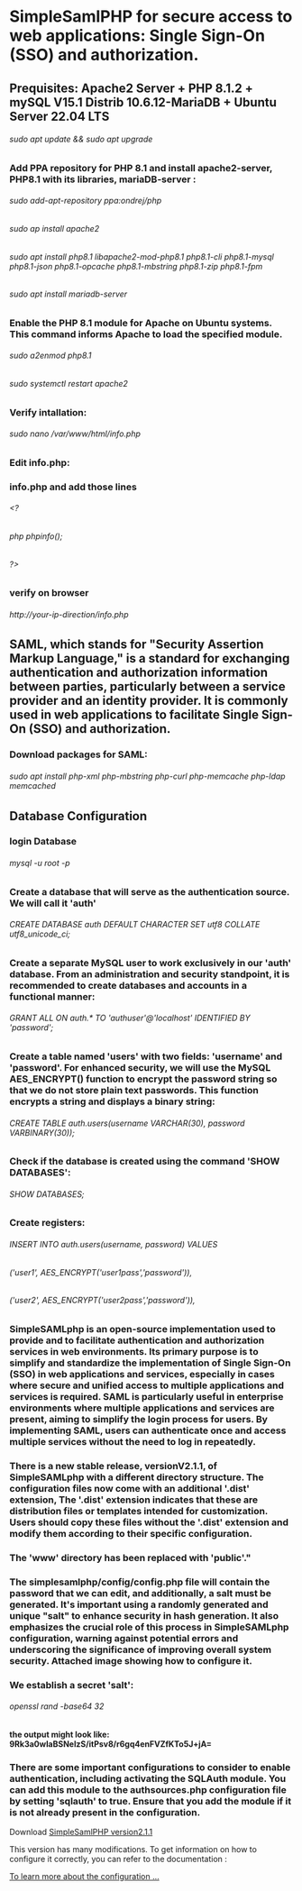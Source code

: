 # SimpleSamlPHP for secure access to web applications: Single Sign-On (SSO) and authorization.
## Prequisites: Apache2 Server + PHP 8.1.2 + mySQL V15.1 Distrib 10.6.12-MariaDB + Ubuntu Server 22.04 LTS 
###### sudo apt update && sudo apt upgrade
### Add PPA repository for PHP 8.1 and install apache2-server, PHP8.1 with its libraries, mariaDB-server :  
###### sudo add-apt-repository ppa:ondrej/php
###### sudo ap install apache2
###### sudo apt install php8.1 libapache2-mod-php8.1 php8.1-cli php8.1-mysql php8.1-json php8.1-opcache php8.1-mbstring php8.1-zip php8.1-fpm
###### sudo apt install mariadb-server
### Enable the PHP 8.1 module for Apache on Ubuntu systems. This command informs Apache to load the specified module.
###### sudo a2enmod php8.1
###### sudo systemctl restart apache2
### Verify intallation: 
###### sudo nano /var/www/html/info.php
### Edit info.php:
### info.php and add those lines 
###### <?
###### php phpinfo(); 
###### ?>
### verify on browser
###### http://your-ip-direction/info.php
## SAML, which stands for "Security Assertion Markup Language," is a standard for exchanging authentication and authorization information between parties, particularly between a service provider and an identity provider. It is commonly used in web applications to facilitate Single Sign-On (SSO) and authorization.
### Download packages for SAML: 
###### sudo apt install php-xml php-mbstring php-curl php-memcache php-ldap memcached
## Database Configuration
### login Database
###### mysql -u root -p
### Create a database that will serve as the authentication source. We will call it 'auth'
###### CREATE DATABASE auth DEFAULT CHARACTER SET utf8 COLLATE utf8_unicode_ci;
### Create a separate MySQL user to work exclusively in our 'auth' database. From an administration and security standpoint, it is recommended to create databases and accounts in a functional manner:
###### GRANT ALL ON auth.* TO 'authuser'@'localhost' IDENTIFIED BY 'password';
### Create a table named 'users' with two fields: 'username' and 'password'. For enhanced security, we will use the MySQL AES_ENCRYPT() function to encrypt the password string so that we do not store plain text passwords. This function encrypts a string and displays a binary string:
###### CREATE TABLE auth.users(username VARCHAR(30), password VARBINARY(30));
### Check if the database is created using the command 'SHOW DATABASES':
###### SHOW DATABASES;
### Create registers:
###### INSERT INTO auth.users(username, password) VALUES
###### ('user1', AES_ENCRYPT('user1pass','password')),
###### ('user2', AES_ENCRYPT('user2pass','password')),
### SimpleSAMLphp is an open-source implementation used to provide and to facilitate authentication and authorization services in web environments. Its primary purpose is to simplify and standardize the implementation of Single Sign-On (SSO) in web applications and services, especially in cases where secure and unified access to multiple applications and services is required. SAML is particularly useful in enterprise environments where multiple applications and services are present, aiming to simplify the login process for users. By implementing SAML, users can authenticate once and access multiple services without the need to log in repeatedly.
### There is a new stable release, versionV2.1.1, of SimpleSAMLphp with a different directory structure. The configuration files now come with an additional '.dist' extension, The '.dist' extension indicates that these are distribution files or templates intended for customization. Users should copy these files without the '.dist' extension and modify them according to their specific configuration.
### The 'www' directory has been replaced with 'public'."
### The simplesamlphp/config/config.php file will contain the password that we can edit, and additionally, a salt must be generated. It's important using a randomly generated and unique "salt" to enhance security in hash generation. It also emphasizes the crucial role of this process in SimpleSAMLphp configuration, warning against potential errors and underscoring the significance of improving overall system security. Attached image showing how to configure it.
### We establish a secret 'salt':
###### openssl rand -base64 32
#### the output might look like: 9Rk3a0wIaBSNeIzS/itPsv8/r6gq4enFVZfKTo5J+jA=
### There are some important configurations to consider to enable authentication, including activating the SQLAuth module. You can add this module to the authsources.php configuration file by setting 'sqlauth' to true. Ensure that you add the module if it is not already present in the configuration.
<p>Download <a href="https://github.com/simplesamlphp/simplesamlphp/releases/download/v2.1.1/simplesamlphp-2.1.1-full.tar.gz"> SimpleSamlPHP version2.1.1</a> </p>
<p>This version has many modifications. To get information on how to configure it correctly, you can refer to the documentation : </p><a href="https://simplesamlphp.org/docs/stable/index.html"> To learn more about the configuration ...</a> </p>

